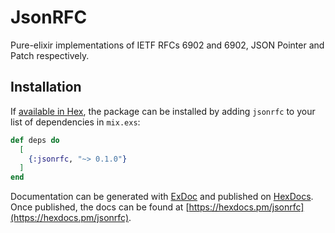 # JsonRFC

Pure-elixir implementations of IETF RFCs 6902 and 6902,
JSON Pointer and Patch respectively.

## Installation

If [available in Hex](https://hex.pm/docs/publish), the package can be installed
by adding `jsonrfc` to your list of dependencies in `mix.exs`:

```elixir
def deps do
  [
    {:jsonrfc, "~> 0.1.0"}
  ]
end
```

Documentation can be generated with [ExDoc](https://github.com/elixir-lang/ex_doc)
and published on [HexDocs](https://hexdocs.pm). Once published, the docs can
be found at [https://hexdocs.pm/jsonrfc](https://hexdocs.pm/jsonrfc).

